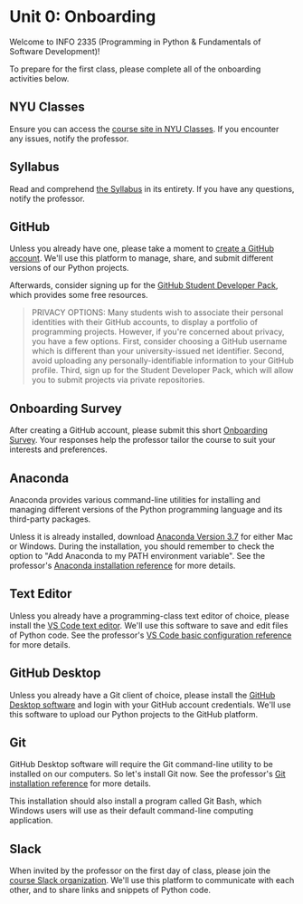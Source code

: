 # Unit 0: Onboarding

Welcome to INFO 2335 (Programming in Python & Fundamentals of Software Development)!

To prepare for the first class, please complete all of the onboarding activities below.

## NYU Classes

Ensure you can access the [course site in NYU Classes](https://newclasses.nyu.edu/portal/site/e7aed58f-c4e8-4fbd-b8ab-40c86414d0ab/). If you encounter any issues, notify the professor.

## Syllabus

Read and comprehend [the Syllabus](/SYLLABUS.pdf) in its entirety. If you have any questions, notify the professor.

## GitHub

Unless you already have one, please take a moment to [create a GitHub account](https://github.com/). We'll use this platform to manage, share, and submit different versions of our Python projects.

Afterwards, consider signing up for the [GitHub Student Developer Pack](https://education.github.com/pack), which provides some free resources.

> PRIVACY OPTIONS: Many students wish to associate their personal identities with their GitHub accounts, to display a portfolio of programming projects. However, if you're concerned about privacy, you have a few options. First, consider choosing a GitHub username which is different than your university-issued net identifier. Second, avoid uploading any personally-identifiable information to your GitHub profile. Third, sign up for the Student Developer Pack, which will allow you to submit projects via private repositories.

## Onboarding Survey

After creating a GitHub account, please submit this short [Onboarding Survey](https://forms.gle/aLCFvoVfQkRJmu3z5). Your responses help the professor tailor the course to suit your interests and preferences.

## Anaconda

Anaconda provides various command-line utilities for installing and managing different versions of the Python programming language and its third-party packages.

Unless it is already installed, download [Anaconda Version 3.7](https://www.anaconda.com/download) for either Mac or Windows. During the installation, you should remember to check the option to "Add Anaconda to my PATH environment variable". See the professor's [Anaconda installation reference](/notes/clis/conda.md#installation) for more details.

## Text Editor

Unless you already have a programming-class text editor of choice, please install the [VS Code text editor](https://code.visualstudio.com/). We'll use this software to save and edit files of Python code. See the professor's [VS Code basic configuration reference](/notes/devtools/vs-code.md#basic-configuration) for more details.

## GitHub Desktop

Unless you already have a Git client of choice, please install the [GitHub Desktop software](https://desktop.github.com/) and login with your GitHub account credentials. We'll use this software to upload our Python projects to the GitHub platform.

## Git

GitHub Desktop software will require the Git command-line utility to be installed on our computers. So let's install Git now. See the professor's [Git installation reference](/notes/clis/git.md#installation) for more details.

This installation should also install a program called Git Bash, which Windows users will use as their default command-line computing application.

## Slack

When invited by the professor on the first day of class, please join the [course Slack organization](https://nyu-info-2335.slack.com/). We'll use this platform to communicate with each other, and to share links and snippets of Python code.
